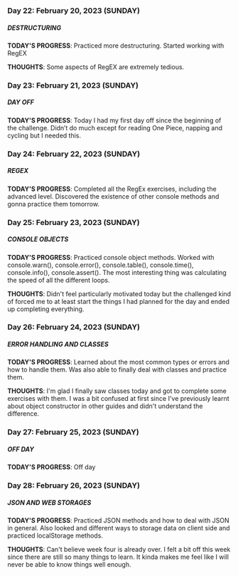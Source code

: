 ### Day 22: February 20, 2023 (SUNDAY)

##### DESTRUCTURING

**TODAY'S PROGRESS**: Practiced more destructuring. Started working with RegEX

**THOUGHTS**: Some aspects of RegEX are extremely tedious.

### Day 23: February 21, 2023 (SUNDAY)

##### DAY OFF

**TODAY'S PROGRESS**: Today I had my first day off since the beginning of the challenge. Didn’t do much except for reading One Piece, napping and cycling but I needed this.

### Day 24: February 22, 2023 (SUNDAY)

##### REGEX

**TODAY'S PROGRESS**: Completed all the RegEx exercises, including the advanced level. Discovered the existence of other console methods and gonna practice them tomorrow.

### Day 25: February 23, 2023 (SUNDAY)

##### CONSOLE OBJECTS

**TODAY'S PROGRESS**: Practiced console object methods. Worked with console.warn(), console.error(), console.table(), console.time(), console.info(), console.assert(). The most interesting thing was calculating the speed of all the different loops.

**THOUGHTS**: Didn't feel particularly motivated today but the challenged kind of forced me to at least start the things I had planned for the day and ended up completing everything.

### Day 26: February 24, 2023 (SUNDAY)

##### ERROR HANDLING AND CLASSES

**TODAY'S PROGRESS**: Learned about the most common types or errors and how to handle them. Was also able to finally deal with classes and practice them.

**THOUGHTS**: I'm glad I finally saw classes today and got to complete some exercises with them. I was a bit confused at first since I've previously learnt about object constructor in other guides and didn't understand the difference.

### Day 27: February 25, 2023 (SUNDAY)

##### OFF DAY

**TODAY'S PROGRESS**: Off day

### Day 28: February 26, 2023 (SUNDAY)

##### JSON AND WEB STORAGES

**TODAY'S PROGRESS**: Practiced JSON methods and how to deal with JSON in general. Also looked and different ways to storage data on client side and practiced localStorage methods.

**THOUGHTS**: Can't believe week four is already over. I felt a bit off this week since there are still so many things to learn. It kinda makes me feel like I will never be able to know things well enough.
